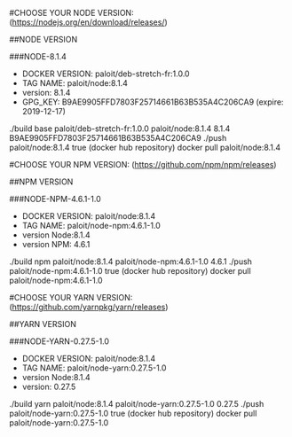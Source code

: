 #CHOOSE YOUR NODE VERSION:
(https://nodejs.org/en/download/releases/)

##NODE VERSION

###NODE-8.1.4

- DOCKER VERSION: paloit/deb-stretch-fr:1.0.0
- TAG NAME: paloit/node:8.1.4
- version: 8.1.4
- GPG_KEY: B9AE9905FFD7803F25714661B63B535A4C206CA9 (expire: 2019-12-17)

./build base paloit/deb-stretch-fr:1.0.0 paloit/node:8.1.4 8.1.4 B9AE9905FFD7803F25714661B63B535A4C206CA9
./push paloit/node:8.1.4 true (docker hub repository)
docker pull paloit/node:8.1.4

#CHOOSE YOUR NPM VERSION:
(https://github.com/npm/npm/releases)

##NPM VERSION

###NODE-NPM-4.6.1-1.0

- DOCKER VERSION: paloit/node:8.1.4
- TAG NAME: paloit/node-npm:4.6.1-1.0
- version Node:8.1.4
- version NPM: 4.6.1

./build npm paloit/node:8.1.4 paloit/node-npm:4.6.1-1.0 4.6.1
./push paloit/node-npm:4.6.1-1.0 true (docker hub repository)
docker pull paloit/node-npm:4.6.1-1.0

#CHOOSE YOUR YARN VERSION:
(https://github.com/yarnpkg/yarn/releases)

##YARN VERSION

###NODE-YARN-0.27.5-1.0

- DOCKER VERSION: paloit/node:8.1.4
- TAG NAME: paloit/node-yarn:0.27.5-1.0
- version Node:8.1.4
- version: 0.27.5

./build yarn paloit/node:8.1.4 paloit/node-yarn:0.27.5-1.0 0.27.5
./push paloit/node-yarn:0.27.5-1.0 true (docker hub repository)
docker pull paloit/node-yarn:0.27.5-1.0